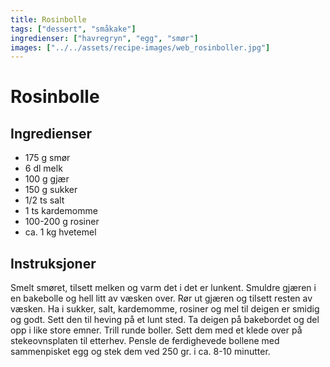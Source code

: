 ```yaml
---
title: Rosinbolle
tags: ["dessert", "småkake"]
ingredienser: ["havregryn", "egg", "smør"]
images: ["../../assets/recipe-images/web_rosinboller.jpg"]
---
```


# Rosinbolle

## Ingredienser

- 175 g smør
- 6 dl melk
- 100 g gjær
- 150 g sukker
- 1/2 ts salt
- 1 ts kardemomme
- 100-200 g rosiner
- ca. 1 kg hvetemel

## Instruksjoner

Smelt smøret, tilsett melken og varm det i det er lunkent. Smuldre gjæren i en bakebolle og hell litt av væsken over. Rør ut gjæren og tilsett resten av væsken. Ha i sukker, salt, kardemomme, rosiner og mel til deigen er smidig og godt. Sett den til heving på et lunt sted. Ta deigen på bakebordet og del opp i like store emner. Trill runde boller. Sett dem med et klede over på stekeovnsplaten til etterhev. Pensle de ferdighevede bollene med sammenpisket egg og stek dem ved 250 gr. i ca. 8-10 minutter.
